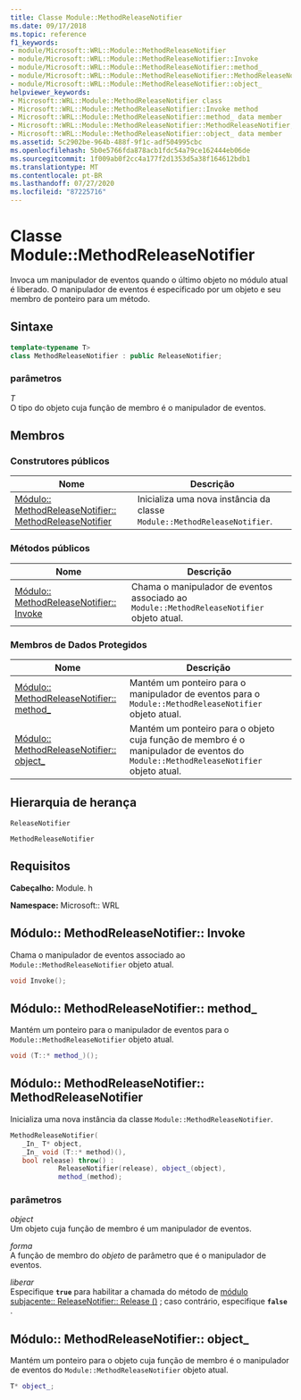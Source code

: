 ```yaml
---
title: Classe Module::MethodReleaseNotifier
ms.date: 09/17/2018
ms.topic: reference
f1_keywords:
- module/Microsoft::WRL::Module::MethodReleaseNotifier
- module/Microsoft::WRL::Module::MethodReleaseNotifier::Invoke
- module/Microsoft::WRL::Module::MethodReleaseNotifier::method_
- module/Microsoft::WRL::Module::MethodReleaseNotifier::MethodReleaseNotifier
- module/Microsoft::WRL::Module::MethodReleaseNotifier::object_
helpviewer_keywords:
- Microsoft::WRL::Module::MethodReleaseNotifier class
- Microsoft::WRL::Module::MethodReleaseNotifier::Invoke method
- Microsoft::WRL::Module::MethodReleaseNotifier::method_ data member
- Microsoft::WRL::Module::MethodReleaseNotifier::MethodReleaseNotifier, constructor
- Microsoft::WRL::Module::MethodReleaseNotifier::object_ data member
ms.assetid: 5c2902be-964b-488f-9f1c-adf504995cbc
ms.openlocfilehash: 5b0e5766fda878acb1fdc54a79ce162444eb06de
ms.sourcegitcommit: 1f009ab0f2cc4a177f2d1353d5a38f164612bdb1
ms.translationtype: MT
ms.contentlocale: pt-BR
ms.lasthandoff: 07/27/2020
ms.locfileid: "87225716"
---
```

# <a name="modulemethodreleasenotifier-class"></a>Classe Module::MethodReleaseNotifier

Invoca um manipulador de eventos quando o último objeto no módulo atual é liberado. O manipulador de eventos é especificado por um objeto e seu membro de ponteiro para um método.

## <a name="syntax"></a>Sintaxe

```cpp
template<typename T>
class MethodReleaseNotifier : public ReleaseNotifier;
```

### <a name="parameters"></a>parâmetros

*T*<br/>
O tipo do objeto cuja função de membro é o manipulador de eventos.

## <a name="members"></a>Membros

### <a name="public-constructors"></a>Construtores públicos

Nome                                                                                                 | Descrição
---------------------------------------------------------------------------------------------------- | ------------------------------------------------------------------------
[Módulo:: MethodReleaseNotifier:: MethodReleaseNotifier](#methodreleasenotifier-methodreleasenotifier) | Inicializa uma nova instância da classe `Module::MethodReleaseNotifier`.

### <a name="public-methods"></a>Métodos públicos

Nome                                                                   | Descrição
---------------------------------------------------------------------- | -------------------------------------------------------------------------------------------
[Módulo:: MethodReleaseNotifier:: Invoke](#methodreleasenotifier-invoke) | Chama o manipulador de eventos associado ao `Module::MethodReleaseNotifier` objeto atual.

### <a name="protected-data-members"></a>Membros de Dados Protegidos

Nome                                                                    | Descrição
----------------------------------------------------------------------- | --------------------------------------------------------------------------------------------------------------------------------
[Módulo:: MethodReleaseNotifier:: method_](#methodreleasenotifier-method) | Mantém um ponteiro para o manipulador de eventos para o `Module::MethodReleaseNotifier` objeto atual.
[Módulo:: MethodReleaseNotifier:: object_](#methodreleasenotifier-object) | Mantém um ponteiro para o objeto cuja função de membro é o manipulador de eventos do `Module::MethodReleaseNotifier` objeto atual.

## <a name="inheritance-hierarchy"></a>Hierarquia de herança

`ReleaseNotifier`

`MethodReleaseNotifier`

## <a name="requirements"></a>Requisitos

**Cabeçalho:** Module. h

**Namespace:** Microsoft:: WRL

## <a name="modulemethodreleasenotifierinvoke"></a><a name="methodreleasenotifier-invoke"></a>Módulo:: MethodReleaseNotifier:: Invoke

Chama o manipulador de eventos associado ao `Module::MethodReleaseNotifier` objeto atual.

```cpp
void Invoke();
```

## <a name="modulemethodreleasenotifiermethod_"></a><a name="methodreleasenotifier-method"></a>Módulo:: MethodReleaseNotifier:: method_

Mantém um ponteiro para o manipulador de eventos para o `Module::MethodReleaseNotifier` objeto atual.

```cpp
void (T::* method_)();
```

## <a name="modulemethodreleasenotifiermethodreleasenotifier"></a><a name="methodreleasenotifier-methodreleasenotifier"></a>Módulo:: MethodReleaseNotifier:: MethodReleaseNotifier

Inicializa uma nova instância da classe `Module::MethodReleaseNotifier`.

```cpp
MethodReleaseNotifier(
   _In_ T* object,
   _In_ void (T::* method)(),
   bool release) throw() :
            ReleaseNotifier(release), object_(object),
            method_(method);
```

### <a name="parameters"></a>parâmetros

*object*<br/>
Um objeto cuja função de membro é um manipulador de eventos.

*forma*<br/>
A função de membro do *objeto* de parâmetro que é o manipulador de eventos.

*liberar*<br/>
Especifique **`true`** para habilitar a chamada do método de [módulo subjacente:: ReleaseNotifier:: Release ()](module-releasenotifier-class.md#releasenotifier-release) ; caso contrário, especifique **`false`** .

## <a name="modulemethodreleasenotifierobject_"></a><a name="methodreleasenotifier-object"></a>Módulo:: MethodReleaseNotifier:: object_

Mantém um ponteiro para o objeto cuja função de membro é o manipulador de eventos do `Module::MethodReleaseNotifier` objeto atual.

```cpp
T* object_;
```
